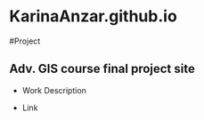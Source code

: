 # KarinaAnzar.github.io
#Project
## Adv. GIS course final project site
- Work Description

- Link
  
